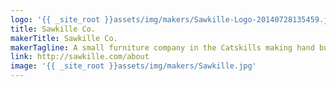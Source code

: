 ```yaml
---
logo: '{{ _site_root }}assets/img/makers/Sawkille-Logo-20140728135459.jpg'
title: Sawkille Co.
makerTitle: Sawkille Co.
makerTagline: A small furniture company in the Catskills making hand built furniture for 18 years
link: http://sawkille.com/about
image: '{{ _site_root }}assets/img/makers/Sawkille.jpg'
---
```

